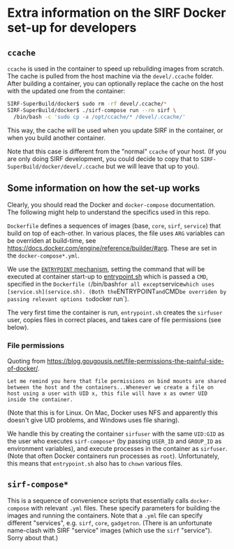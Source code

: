# Extra information on the SIRF Docker set-up for developers

## `ccache`

`ccache` is used in the container to speed up rebuilding images from scratch.
The cache is pulled from the host machine via the `devel/.ccache` folder.
After building a container, you can optionally replace the cache on the host with the updated one from the container:

```bash
SIRF-SuperBuild/docker$ sudo rm -rf devel/.ccache/*
SIRF-SuperBuild/docker$ ./sirf-compose run --rm sirf \
  /bin/bash -c 'sudo cp -a /opt/ccache/* /devel/.ccache/'
```
This way, the cache will be used when you update SIRF in the container, or when you build another container.

Note that this case is different from the "normal" `ccache` of your host. (If you are only doing SIRF development, you could decide to copy that to
`SIRF-SuperBuild/docker/devel/.ccache` but we will leave that up to you).

## Some information on how the set-up works

Clearly, you should read the Docker and `docker-compose` documentation. The following might help to understand the specifics used in this repo.

`Dockerfile` defines a sequences of images (base, `core`, `sirf`, `service`) that build on top of each-other. In various places, the file uses `ARG` variables can be overriden at build-time, see https://docs.docker.com/engine/reference/builder/#arg. These are set in the `docker-compose*.yml`.

We use the [`ENTRYPOINT` mechanism](https://docs.docker.com/engine/reference/builder/#entrypoint), setting the command that will be executed at container start-up to [entrypoint.sh](entrypoint.sh) which is passed a `CMD`, specified in the `Dockerfile (`/bin/bash` for all except `service` which uses [service.sh](service.sh). (Both the `ENTRYPOINT` and `CMD` be overriden by passing relevant options to `docker run`).

The very first time the container is run, `entrypoint.sh` creates the `sirfuser` user, copies files in correct places, and takes care of file permissions (see below).

### File permissions

Quoting from https://blog.gougousis.net/file-permissions-the-painful-side-of-docker/.

    Let me remind you here that file permissions on bind mounts are shared between the host and the containers...Whenever we create a file on host using a user with UID x, this file will have x as owner UID inside the container.

(Note that this is for Linux. On Mac, Docker uses NFS and apparently this doesn't give UID problems, and Windows uses file sharing).

We handle this by creating the container `sirfuser` with the same `UID:GID` as the user who executes `sirf-compose*` (by passing `USER_ID` and `GROUP_ID` as environment variables), and execute processes in the container as `sirfuser`. (Note that often Docker containers run processes as `root`). Unfortunately, this means that `entrypoint.sh` also has to `chown` various files.

## `sirf-compose*`

This is a sequence of convenience scripts that essentially calls `docker-compose` with relevant `.yml` files. These specify parameters for building the images and running the containers. Note that a `.yml` file can specify different "services", e.g. `sirf`, `core`, `gadgetron`. (There is an unfortunate name-clash with SIRF "service" images (which use the `sirf` "service"). Sorry about that.)